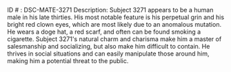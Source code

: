 ID # : DSC-MATE-3271
Description: Subject 3271 appears to be a human male in his late thirties. His most notable feature is his perpetual grin and his bright red clown eyes, which are most likely due to an anomalous mutation. He wears a doge hat, a red scarf, and often can be found smoking a cigarette. Subject 3271's natural charm and charisma make him a master of salesmanship and socializing, but also make him difficult to contain. He thrives in social situations and can easily manipulate those around him, making him a potential threat to the public.